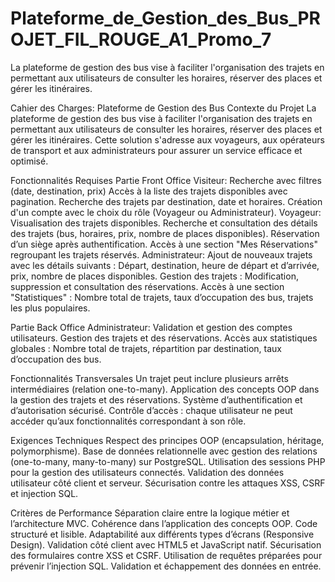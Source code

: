 # Plateforme_de_Gestion_des_Bus_PROJET_FIL_ROUGE_A1_Promo_7
La plateforme de gestion des bus vise à faciliter l'organisation des trajets en permettant aux utilisateurs de consulter les horaires, réserver des places et gérer les itinéraires.

Cahier des Charges:
Plateforme de Gestion des Bus
Contexte du Projet
La plateforme de gestion des bus vise à faciliter l'organisation des trajets en permettant aux utilisateurs de consulter les horaires, réserver des places et gérer les itinéraires. Cette solution s'adresse aux voyageurs, aux opérateurs de transport et aux administrateurs pour assurer un service efficace et optimisé.

Fonctionnalités Requises
Partie Front Office
Visiteur:
Recherche avec filtres (date, destination, prix)
Accès à la liste des trajets disponibles avec pagination.
Recherche des trajets par destination, date et horaires.
Création d'un compte avec le choix du rôle (Voyageur ou Administrateur).
Voyageur:
Visualisation des trajets disponibles.
Recherche et consultation des détails des trajets (bus, horaires, prix, nombre de places disponibles).
Réservation d’un siège après authentification.
Accès à une section "Mes Réservations" regroupant les trajets réservés.
Administrateur:
Ajout de nouveaux trajets avec les détails suivants :
Départ, destination, heure de départ et d’arrivée, prix, nombre de places disponibles.
Gestion des trajets :
Modification, suppression et consultation des réservations.
Accès à une section "Statistiques" :
Nombre total de trajets, taux d’occupation des bus, trajets les plus populaires.

Partie Back Office
Administrateur:
Validation et gestion des comptes utilisateurs.
Gestion des trajets et des réservations.
Accès aux statistiques globales :
Nombre total de trajets, répartition par destination, taux d’occupation des bus.

Fonctionnalités Transversales
Un trajet peut inclure plusieurs arrêts intermédiaires (relation one-to-many).
Application des concepts OOP dans la gestion des trajets et des réservations.
Système d’authentification et d’autorisation sécurisé.
Contrôle d’accès : chaque utilisateur ne peut accéder qu’aux fonctionnalités correspondant à son rôle.

Exigences Techniques
Respect des principes OOP (encapsulation, héritage, polymorphisme).
Base de données relationnelle avec gestion des relations (one-to-many, many-to-many) sur PostgreSQL.
Utilisation des sessions PHP pour la gestion des utilisateurs connectés.
Validation des données utilisateur côté client et serveur.
Sécurisation contre les attaques XSS, CSRF et injection SQL.

Critères de Performance
Séparation claire entre la logique métier et l’architecture MVC.
Cohérence dans l’application des concepts OOP.
Code structuré et lisible.
Adaptabilité aux différents types d’écrans (Responsive Design).
Validation côté client avec HTML5 et JavaScript natif.
Sécurisation des formulaires contre XSS et CSRF.
Utilisation de requêtes préparées pour prévenir l’injection SQL.
Validation et échappement des données en entrée.

